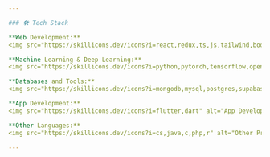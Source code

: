 ```yaml
---

### 🛠️ Tech Stack

**Web Development:**
<img src="https://skillicons.dev/icons?i=react,redux,ts,js,tailwind,bootstrap,sass,nodejs,express,vue,html,css" alt="Web Development Skills" />

**Machine Learning & Deep Learning:**
<img src="https://skillicons.dev/icons?i=python,pytorch,tensorflow,opencv,pandas,numpy,jupyter,scikit,keras" alt="Machine Learning & Deep Learning Skills" />

**Databases and Tools:**
<img src="https://skillicons.dev/icons?i=mongodb,mysql,postgres,supabase,firebase,git,docker,kubernetes,aws" alt="Databases and Tools" />

**App Development:**
<img src="https://skillicons.dev/icons?i=flutter,dart" alt="App Development Skills" />

**Other Languages:**
<img src="https://skillicons.dev/icons?i=cs,java,c,php,r" alt="Other Programming Languages" />

---
```

